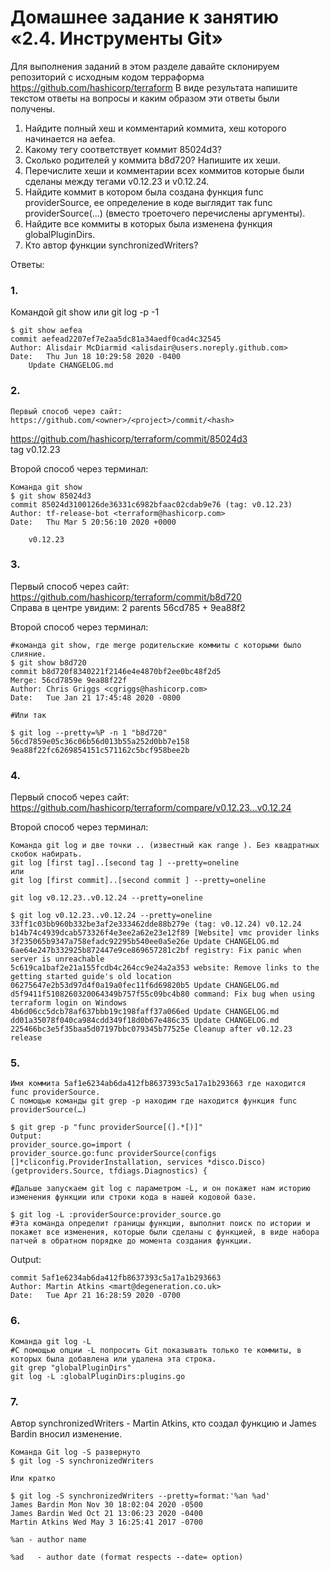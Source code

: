 # Домашнее задание к занятию «2.4. Инструменты Git»
Для выполнения заданий в этом разделе давайте склонируем репозиторий с исходным кодом терраформа https://github.com/hashicorp/terraform
В виде результата напишите текстом ответы на вопросы и каким образом эти ответы были получены.
1.	Найдите полный хеш и комментарий коммита, хеш которого начинается на aefea.
2.	Какому тегу соответствует коммит 85024d3?
3.	Сколько родителей у коммита b8d720? Напишите их хеши.
4.	Перечислите хеши и комментарии всех коммитов которые были сделаны между тегами v0.12.23 и v0.12.24.
5.	Найдите коммит в котором была создана функция func providerSource, ее определение в коде выглядит так func providerSource(...) (вместо троеточего перечислены аргументы).
6.	Найдите все коммиты в которых была изменена функция globalPluginDirs.
7.	Кто автор функции synchronizedWriters?

Ответы:

### 1.<br />	

Командой git show или git log -p -1
```
$ git show aefea
commit aefead2207ef7e2aa5dc81a34aedf0cad4c32545
Author: Alisdair McDiarmid <alisdair@users.noreply.github.com>
Date:   Thu Jun 18 10:29:58 2020 -0400
    Update CHANGELOG.md
```

### 2. <br />	
```
Первый способ через сайт: https://github.com/<owner>/<project>/commit/<hash>
```
https://github.com/hashicorp/terraform/commit/85024d3 <br />
tag v0.12.23 

Второй способ через терминал:
```
Команда git show 
$ git show 85024d3
commit 85024d3100126de36331c6982bfaac02cdab9e76 (tag: v0.12.23)
Author: tf-release-bot <terraform@hashicorp.com>
Date:   Thu Mar 5 20:56:10 2020 +0000

    v0.12.23
```
### 3.<br />
Первый способ через сайт: https://github.com/hashicorp/terraform/commit/b8d720 <br />
Справа в центре увидим: 2 parents 56cd785 + 9ea88f2

Второй способ через терминал:
```
#команда git show, где merge родительские коммиты с которыми было слияние.
$ git show b8d720
commit b8d720f8340221f2146e4e4870bf2ee0bc48f2d5
Merge: 56cd7859e 9ea88f22f
Author: Chris Griggs <cgriggs@hashicorp.com>
Date:   Tue Jan 21 17:45:48 2020 -0800

#Или так

$ git log --pretty=%P -n 1 "b8d720"
56cd7859e05c36c06b56d013b55a252d0bb7e158 9ea88f22fc6269854151c571162c5bcf958bee2b
```


### 4.<br />	
Первый способ через сайт: https://github.com/hashicorp/terraform/compare/v0.12.23...v0.12.24

Второй способ через терминал:
```
Команда git log и две точки .. (известный как range ). Без квадратных скобок набирать.
git log [first tag]..[second tag ] --pretty=oneline
или
git log [first commit]..[second commit ] --pretty=oneline

git log v0.12.23..v0.12.24 --pretty=oneline

$ git log v0.12.23..v0.12.24 --pretty=oneline
33ff1c03bb960b332be3af2e333462dde88b279e (tag: v0.12.24) v0.12.24
b14b74c4939dcab573326f4e3ee2a62e23e12f89 [Website] vmc provider links
3f235065b9347a758efadc92295b540ee0a5e26e Update CHANGELOG.md
6ae64e247b332925b872447e9ce869657281c2bf registry: Fix panic when server is unreachable
5c619ca1baf2e21a155fcdb4c264cc9e24a2a353 website: Remove links to the getting started guide's old location
06275647e2b53d97d4f0a19a0fec11f6d69820b5 Update CHANGELOG.md
d5f9411f5108260320064349b757f55c09bc4b80 command: Fix bug when using terraform login on Windows
4b6d06cc5dcb78af637bbb19c198faff37a066ed Update CHANGELOG.md
dd01a35078f040ca984cdd349f18d0b67e486c35 Update CHANGELOG.md
225466bc3e5f35baa5d07197bbc079345b77525e Cleanup after v0.12.23 release
```

### 5.<br />
```
Имя коммита 5af1e6234ab6da412fb8637393c5a17a1b293663 где находится func providerSource.
С помощью команды git grep -p находим где находится функция func providerSource(…)

$ git grep -p "func providerSource[(].*[)]"
Output:
provider_source.go=import (
provider_source.go:func providerSource(configs []*cliconfig.ProviderInstallation, services *disco.Disco) (getproviders.Source, tfdiags.Diagnostics) {

#Дальше запускаем git log с параметром -L, и он покажет нам историю изменения функции или строки кода в нашей кодовой базе.

$ git log -L :providerSource:provider_source.go  
#Эта команда определит границы функции, выполнит поиск по истории и покажет все изменения, которые были сделаны с функцией, в виде набора патчей в обратном порядке до момента создания функции.
```
Output:
```
commit 5af1e6234ab6da412fb8637393c5a17a1b293663
Author: Martin Atkins <mart@degeneration.co.uk>
Date:   Tue Apr 21 16:28:59 2020 -0700
```






### 6.<br />	
```
Команда git log -L
#C помощью опции -L попросить Git показывать только те коммиты, в которых была добавлена или удалена эта строка.
git grep "globalPluginDirs"
git log -L :globalPluginDirs:plugins.go
```

### 7.<br />	
Автор synchronizedWriters  - Martin Atkins, кто создал функцию и James Bardin вносил изменение.<br />
```
Команда Git log -S развернуто
$ git log -S synchronizedWriters

Или кратко

$ git log -S synchronizedWriters --pretty=format:'%an %ad'
James Bardin Mon Nov 30 18:02:04 2020 -0500
James Bardin Wed Oct 21 13:06:23 2020 -0400
Martin Atkins Wed May 3 16:25:41 2017 -0700

%an - author name

%ad   - author date (format respects --date= option)
```
